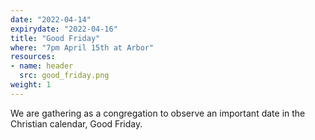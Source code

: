 ```yaml
---
date: "2022-04-14"
expirydate: "2022-04-16"
title: "Good Friday"
where: "7pm April 15th at Arbor"
resources:
- name: header
  src: good_friday.png
weight: 1
---
```

We are gathering as a congregation to observe an important date in the Christian calendar, Good Friday.



